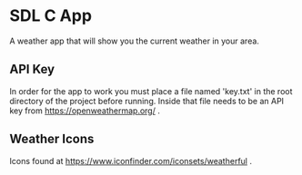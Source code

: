 # SDL C App
A weather app that will show you the current weather in your area.

## API Key
In order for the app to work you must place a file named 'key.txt' in the root directory of the project before running. Inside that file needs to be an API key from https://openweathermap.org/ .

## Weather Icons
Icons found at https://www.iconfinder.com/iconsets/weatherful .
